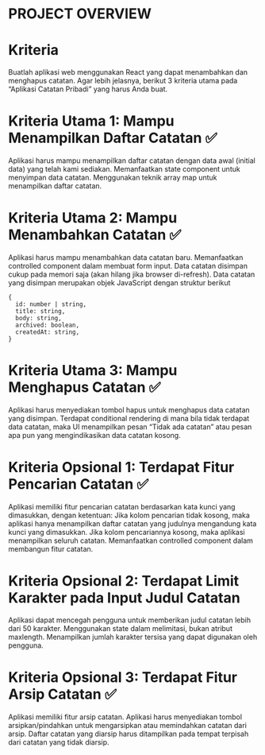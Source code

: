 # PROJECT OVERVIEW

# Kriteria

Buatlah aplikasi web menggunakan React yang dapat menambahkan dan menghapus catatan. Agar lebih jelasnya, berikut 3 kriteria utama pada “Aplikasi Catatan Pribadi” yang harus Anda buat.

# Kriteria Utama 1: Mampu Menampilkan Daftar Catatan ✅

Aplikasi harus mampu menampilkan daftar catatan dengan data awal (initial data) yang telah kami sediakan.
Memanfaatkan state component untuk menyimpan data catatan.
Menggunakan teknik array map untuk menampilkan daftar catatan.

# Kriteria Utama 2: Mampu Menambahkan Catatan ✅

Aplikasi harus mampu menambahkan data catatan baru.
Memanfaatkan controlled component dalam membuat form input.
Data catatan disimpan cukup pada memori saja (akan hilang jika browser di-refresh).
Data catatan yang disimpan merupakan objek JavaScript dengan struktur berikut

```
{
  id: number | string,
  title: string,
  body: string,
  archived: boolean,
  createdAt: string,
}
```

# Kriteria Utama 3: Mampu Menghapus Catatan ✅

Aplikasi harus menyediakan tombol hapus untuk menghapus data catatan yang disimpan.
Terdapat conditional rendering di mana bila tidak terdapat data catatan, maka UI menampilkan pesan “Tidak ada catatan” atau pesan apa pun yang mengindikasikan data catatan kosong.

# Kriteria Opsional 1: Terdapat Fitur Pencarian Catatan ✅

Aplikasi memiliki fitur pencarian catatan berdasarkan kata kunci yang dimasukkan, dengan ketentuan:
Jika kolom pencarian tidak kosong, maka aplikasi hanya menampilkan daftar catatan yang judulnya mengandung kata kunci yang dimasukkan.
Jika kolom pencariannya kosong, maka aplikasi menampilkan seluruh catatan.
Memanfaatkan controlled component dalam membangun fitur catatan.

# Kriteria Opsional 2: Terdapat Limit Karakter pada Input Judul Catatan

Aplikasi dapat mencegah pengguna untuk memberikan judul catatan lebih dari 50 karakter.
Menggunakan state dalam melimitasi, bukan atribut maxlength.
Menampilkan jumlah karakter tersisa yang dapat digunakan oleh pengguna.

# Kriteria Opsional 3: Terdapat Fitur Arsip Catatan ✅

Aplikasi memiliki fitur arsip catatan.
Aplikasi harus menyediakan tombol arsipkan/pindahkan untuk mengarsipkan atau memindahkan catatan dari arsip.
Daftar catatan yang diarsip harus ditampilkan pada tempat terpisah dari catatan yang tidak diarsip.

